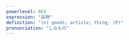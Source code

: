 ```yaml
---
powerlevel: 863
expression: "品物"
definition: "(n) goods; article; thing; (P)"
pronunciation: "しなもの"
---
```

